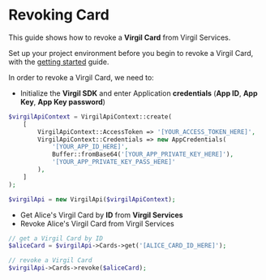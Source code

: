 # Revoking Card

This guide shows how to revoke a **Virgil Card** from Virgil Services.

Set up your project environment before you begin to revoke a Virgil Card, with the [getting started](https://github.com/VirgilSecurity/virgil-sdk-php/blob/docs-review/documentation/guides/configuration/client-configuration.md
) guide.

In order to revoke a Virgil Card, we need to:

- Initialize the **Virgil SDK** and enter Application **credentials** (**App ID**, **App Key**, **App Key password**)

```php
$virgilApiContext = VirgilApiContext::create(
    [
        VirgilApiContext::AccessToken => '[YOUR_ACCESS_TOKEN_HERE]',
        VirgilApiContext::Credentials => new AppCredentials(
            '[YOUR_APP_ID_HERE]',
            Buffer::fromBase64('[YOUR_APP_PRIVATE_KEY_HERE]'),
            '[YOUR_APP_PRIVATE_KEY_PASS_HERE]'
        ),
    ]
);

$virgilApi = new VirgilApi($virgilApiContext);
```

- Get Alice's Virgil Card by **ID** from **Virgil Services**
- Revoke Alice's Virgil Card from Virgil Services

```php
// get a Virgil Card by ID
$aliceCard = $virgilApi->Cards->get('[ALICE_CARD_ID_HERE]');

// revoke a Virgil Card
$virgilApi->Cards->revoke($aliceCard);
```
